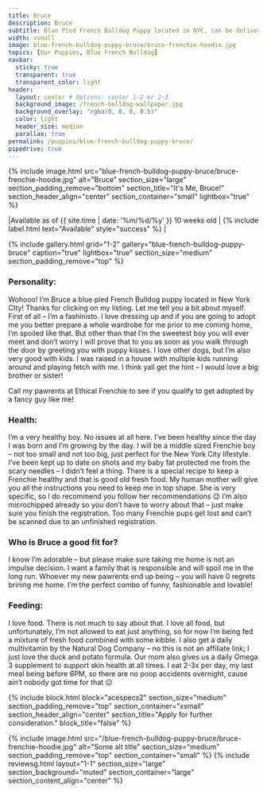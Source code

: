 ```yaml
---
title: Bruce
description: Bruce
subtitle: Blue Pied French Bulldog Puppy located in NYC, can be delivered anywhere in the US
width: xsmall
image: blue-french-bulldog-puppy-bruce/bruce-frenchie-hoodie.jpg
topics: [Our Puppies, Blue French Bulldog]
navbar:
  sticky: true
  transparent: true
  transparent_color: light
header:
  layout: center # Options: center 1-2 or 2-3
  background_image: /french-bulldog-wallpaper.jpg
  background_overlay: "rgba(0, 0, 0, 0.5)"
  color: light
  header_size: medium
  parallax: true
permalink: /puppies/blue-french-bulldog-puppy-bruce/
pipedrive: true
---
```


  {% include image.html 
	src="blue-french-bulldog-puppy-bruce/bruce-frenchie-hoodie.jpg"
  alt="Bruce"
  section_size="large"
  section_padding_remove="bottom"
  section_title="It's Me, Bruce!"
  section_header_align="center"
  section_container="small"
  lightbox="true"
%}



|Available as of {{ site.time | date: '%m/%d/%y' }} 10 weeks old | {% include label.html text="Available" style="success" %} |

{% include gallery.html 
	grid="1-2"
	gallery="blue-french-bulldog-puppy-bruce"
	caption="true"
	lightbox="true"
  section_size="medium"
  section_padding_remove="top"
%}

### Personality: 
Wohooo! I’m Bruce a blue pied French Bulldog puppy located in New York CIty! Thanks for clicking on my listing. 
Let me tell you a bit about myself. First of all – I’m a fashinisto. I love dressing up and if you are going to adopt me you better prepare a whole wardrobe for me prior to me coming home, I’m spoiled like that. 
But other than that I’m the sweetest boy you will ever meet and don’t worry I will prove that to you as soon as you walk through the door by greeting you with puppy kisses. I love other dogs, but I’m also very good with kids. I was raised in a house with multiple kids running around and playing fetch with me. I think yall get the hint – I would love a big brother or sister!

Call my pawrents at Ethical Frenchie to see if you qualify to get adopted by a fancy guy like me!  



### Health:
I’m a very healthy boy. No issues at all here. I’ve been healthy since the day I was born and I’m growing by the day. I will be a middle sized Frenchie boy – not too small and not too big, just perfect for the New York City lifestyle. I’ve been kept up to date on shots and my baby fat protected me from the scary needles – I didn’t feel a thing. 
There is a special recipe to keep a Frenchie healthy and that is good old fresh food. My human mother will give you all the instructions you need to keep me in top shape. She is very specific, so I do recommend you follow her recommendations 😉 
I’m also microchipped already so you don’t have to worry about that – just make sure you finish the registration. Too many Frenchie pups get lost and can’t be scanned due to an unfinished registration. 


### Who is Bruce a good fit for?
I know I’m adorable – but please make sure taking me home is not an impulse decision. I want a family that is responsible and will spoil me in the long run. Whoever my new pawrents end up being – you will have 0 regrets brining me home. I’m the perfect combo of funny, fashionable and lovable!
 
### Feeding:
I love food. There is not much to say about that. I love all food, but unfortunately, I’m not allowed to eat just anything, so for now I’m being fed a mixture of fresh food combined with some kibble. 
I also get a daily multivitamin by the Natural Dog Company – no this is not an affiliate link; I just love the duck and potato formula. Our mom also gives us a daily Omega 3 supplement to support skin health at all times. 
I eat 2-3x per day, my last meal being before 6PM, so there are no poop accidents overnight, cause ain’t nobody got time for that 😉 



{% include block.html 
  block="acespecs2"
  section_size="medium"
  section_padding_remove="top"
  section_container="xsmall"
  section_header_align="center"
  section_title="Apply for further consideration."
  block_title="false"
%}

{% include image.html 
	src="/blue-french-bulldog-puppy-bruce/bruce-frenchie-hoodie.jpg"
  alt="Some alt title"
  section_size="medium"
  section_padding_remove="top"
  section_container="small"
%}
{% include reviewsg.html 
   layout="1-1"
  section_size="large"
  section_background="muted"
  section_container="large"
  section_content_align="center"
%}